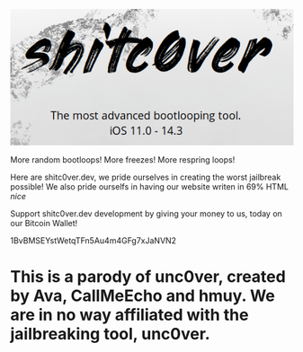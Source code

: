 ![](shit.png)



More random bootloops!
More freezes!
More respring loops!

Here are shitc0ver.dev, we pride ourselves in creating the worst jailbreak possible!
We also pride ourselfs in having our website writen in 69% HTML *nice*



Support shitc0ver.dev development by giving your money to us, today on our Bitcoin Wallet!

1BvBMSEYstWetqTFn5Au4m4GFg7xJaNVN2




# This is a parody of unc0ver, created by Ava, CallMeEcho and hmuy. We are in no way affiliated with the jailbreaking tool, unc0ver.
